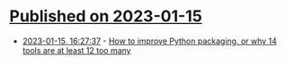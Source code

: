 # [Published on 2023-01-15](index.md)

* [2023-01-15, 16:27:37](https://news.ycombinator.com/item?id=34390585) - [How to improve Python packaging, or why 14 tools are at least 12 too many](https://chriswarrick.com/blog/2023/01/15/how-to-improve-python-packaging/)
